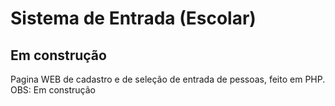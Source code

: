 # Sistema de Entrada (Escolar)
## Em construção
Pagina WEB de cadastro e de seleção de entrada de pessoas, feito em PHP. OBS: Em construção
